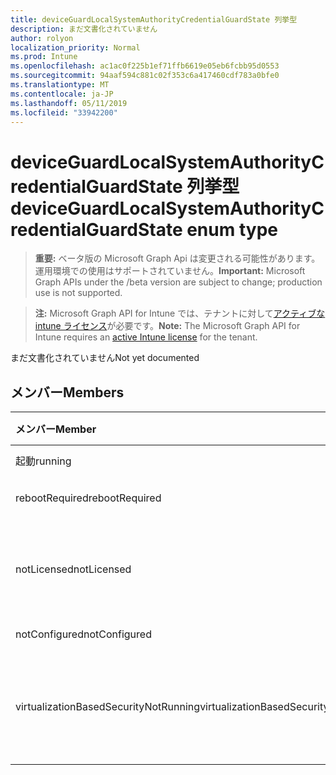 ```yaml
---
title: deviceGuardLocalSystemAuthorityCredentialGuardState 列挙型
description: まだ文書化されていません
author: rolyon
localization_priority: Normal
ms.prod: Intune
ms.openlocfilehash: ac1ac0f225b1ef71ffb6619e05eb6fcbb95d0553
ms.sourcegitcommit: 94aaf594c881c02f353c6a417460cdf783a0bfe0
ms.translationtype: MT
ms.contentlocale: ja-JP
ms.lasthandoff: 05/11/2019
ms.locfileid: "33942200"
---
```

# <a name="deviceguardlocalsystemauthoritycredentialguardstate-enum-type"></a><span data-ttu-id="839c1-103">deviceGuardLocalSystemAuthorityCredentialGuardState 列挙型</span><span class="sxs-lookup"><span data-stu-id="839c1-103">deviceGuardLocalSystemAuthorityCredentialGuardState enum type</span></span>

> <span data-ttu-id="839c1-104">**重要:** ベータ版の Microsoft Graph Api は変更される可能性があります。運用環境での使用はサポートされていません。</span><span class="sxs-lookup"><span data-stu-id="839c1-104">**Important:** Microsoft Graph APIs under the /beta version are subject to change; production use is not supported.</span></span>

> <span data-ttu-id="839c1-105">**注:** Microsoft Graph API for Intune では、テナントに対して[アクティブな intune ライセンス](https://go.microsoft.com/fwlink/?linkid=839381)が必要です。</span><span class="sxs-lookup"><span data-stu-id="839c1-105">**Note:** The Microsoft Graph API for Intune requires an [active Intune license](https://go.microsoft.com/fwlink/?linkid=839381) for the tenant.</span></span>

<span data-ttu-id="839c1-106">まだ文書化されていません</span><span class="sxs-lookup"><span data-stu-id="839c1-106">Not yet documented</span></span>

## <a name="members"></a><span data-ttu-id="839c1-107">メンバー</span><span class="sxs-lookup"><span data-stu-id="839c1-107">Members</span></span>
|<span data-ttu-id="839c1-108">メンバー</span><span class="sxs-lookup"><span data-stu-id="839c1-108">Member</span></span>|<span data-ttu-id="839c1-109">値</span><span class="sxs-lookup"><span data-stu-id="839c1-109">Value</span></span>|<span data-ttu-id="839c1-110">説明</span><span class="sxs-lookup"><span data-stu-id="839c1-110">Description</span></span>|
|:---|:---|:---|
|<span data-ttu-id="839c1-111">起動</span><span class="sxs-lookup"><span data-stu-id="839c1-111">running</span></span>|<span data-ttu-id="839c1-112">.0</span><span class="sxs-lookup"><span data-stu-id="839c1-112">0</span></span>|<span data-ttu-id="839c1-113">実行中</span><span class="sxs-lookup"><span data-stu-id="839c1-113">Running</span></span>|
|<span data-ttu-id="839c1-114">rebootRequired</span><span class="sxs-lookup"><span data-stu-id="839c1-114">rebootRequired</span></span>|<span data-ttu-id="839c1-115">1-d</span><span class="sxs-lookup"><span data-stu-id="839c1-115">1</span></span>|<span data-ttu-id="839c1-116">再起動が必要</span><span class="sxs-lookup"><span data-stu-id="839c1-116">Reboot required</span></span>|
|<span data-ttu-id="839c1-117">notLicensed</span><span class="sxs-lookup"><span data-stu-id="839c1-117">notLicensed</span></span>|<span data-ttu-id="839c1-118">pbm-2</span><span class="sxs-lookup"><span data-stu-id="839c1-118">2</span></span>|<span data-ttu-id="839c1-119">Credential Guard にライセンスされていない</span><span class="sxs-lookup"><span data-stu-id="839c1-119">Not licensed for Credential Guard</span></span>|
|<span data-ttu-id="839c1-120">notConfigured</span><span class="sxs-lookup"><span data-stu-id="839c1-120">notConfigured</span></span>|<span data-ttu-id="839c1-121">1/3</span><span class="sxs-lookup"><span data-stu-id="839c1-121">3</span></span>|<span data-ttu-id="839c1-122">未構成</span><span class="sxs-lookup"><span data-stu-id="839c1-122">Not configured</span></span>|
|<span data-ttu-id="839c1-123">virtualizationBasedSecurityNotRunning</span><span class="sxs-lookup"><span data-stu-id="839c1-123">virtualizationBasedSecurityNotRunning</span></span>|<span data-ttu-id="839c1-124">2/4</span><span class="sxs-lookup"><span data-stu-id="839c1-124">4</span></span>|<span data-ttu-id="839c1-125">仮想化ベースのセキュリティが実行されていない</span><span class="sxs-lookup"><span data-stu-id="839c1-125">Virtualization Based security is not running</span></span>|




